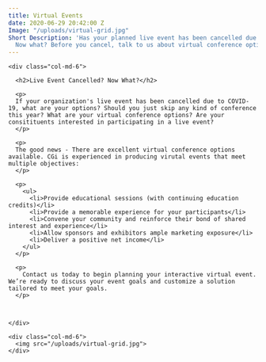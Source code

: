 ```yaml
---
title: Virtual Events
date: 2020-06-29 20:42:00 Z
Image: "/uploads/virtual-grid.jpg"
Short Description: 'Has your planned live event has been cancelled due to COVID-19.
  Now what? Before you cancel, talk to us about virtual conference options. '
---
```


<div class="row mb-5 pb-4">

    <div class="col-md-6">

      <h2>Live Event Cancelled? Now What?</h2>

      <p>
      If your organization's live event has been cancelled due to COVID-19, what are your options? Should you just skip any kind of conference this year? What are your virtual conference options? Are your consitituents interested in participating in a live event? 
      </p>

      <p>
      The good news - There are excellent virtual conference options available. CGi is experienced in producing virutal events that meet multiple objectives:
      </p>

      <p>
        <ul>
          <li>Provide educational sessions (with continuing education credits)</li>
          <li>Provide a memorable experience for your participants</li>
          <li>Convene your community and reinforce their bond of shared interest and experience</li>
          <li>Allow sponsors and exhibitors ample marketing exposure</li>
          <li>Deliver a positive net income</li>
        </ul>
      </p>

      <p>
        Contact us today to begin planning your interactive virtual event.  We’re ready to discuss your event goals and customize a solution tailored to meet your goals. 
      </p>



    </div>

    <div class="col-md-6">
      <img src="/uploads/virtual-grid.jpg">
    </div>

</div>

